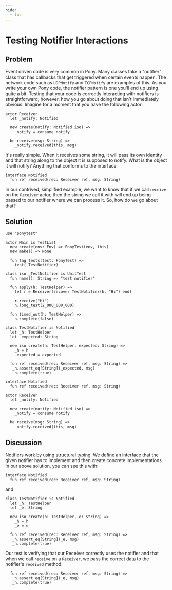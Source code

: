 ```yaml
---
hide:
  - toc
---
```


# Testing Notifier Interactions

## Problem

Event driven code is very common in Pony. Many classes take a "notifier" class that has callbacks that get triggered when certain events happen. The network code such as `UDPNotify` and `TCPNotify` are examples of this. As you write your own Pony code, the notifier pattern is one you'll end up using quite a bit. Testing that your code is correctly interacting with notifiers is straightforward; however, how you go about doing that isn't immediately obvious. Imagine for a moment that you have the following actor:

```pony
actor Receiver
  let _notify: Notified

  new create(notify: Notified iso) =>
    _notify = consume notify

  be receive(msg: String) =>
    _notify.received(this, msg)
```

It's really simple. When it receives some string, it will pass its own identity and that string along to the object it is supposed to notify. What is the object it will notify? Anything that conforms to the interface

```pony
interface Notified
  fun ref received(rec: Receiver ref, msg: String)
```

In our contrived, simplified example, we want to know that if we call `receive`  on the `Receiver` actor, then the string we call it with will end up being passed to our notifier where we can process it. So, how do we go about that?

## Solution

```pony
use "ponytest"

actor Main is TestList
  new create(env: Env) => PonyTest(env, this)
  new make() => None

  fun tag tests(test: PonyTest) =>
    test(_TestNotifier)

class iso _TestNotifier is UnitTest
  fun name(): String => "test notifier"

  fun apply(h: TestHelper) =>
    let r = Receiver(recover TestNotifier(h, "Hi") end)

    r.receive("Hi")
    h.long_test(2_000_000_000)

  fun timed_out(h: TestHelper) =>
    h.complete(false)

class TestNotifier is Notified
  let _h: TestHelper
  let _expected: String

  new iso create(h: TestHelper, expected: String) =>
    _h = h
    _expected = expected

  fun ref received(rec: Receiver ref, msg: String) =>
   _h.assert_eq[String](_expected, msg)
   _h.complete(true)

interface Notified
  fun ref received(rec: Receiver ref, msg: String)

actor Receiver
  let _notify: Notified

  new create(notify: Notified iso) =>
    _notify = consume notify

  be receive(msg: String) =>
    _notify.received(this, msg)
```

## Discussion

Notifiers work by using structural typing. We define an interface that the given notifier has to implement and then create concrete implementations. In our above solution, you can see this with:

```pony
interface Notified
  fun ref received(rec: Receiver ref, msg: String)
```

and

```pony
class TestNotifier is Notified
  let _h: TestHelper
  let _e: String

  new iso create(h: TestHelper, e: String) =>
    _h = h
    _e = e

  fun ref received(rec: Receiver ref, msg: String) =>
   _h.assert_eq[String](_e, msg)
   _h.complete(true)
```

Our test is verifying that our Receiver correctly uses the notifier and that  when we call `receive` on a `Receiver`, we pass the correct data to the  notifier's `received` method:

```pony
  fun ref received(rec: Receiver ref, msg: String) =>
   _h.assert_eq[String](_e, msg)
   _h.complete(true)
```
